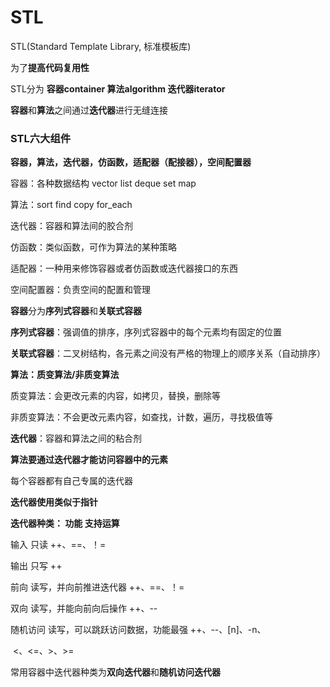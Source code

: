 # STL

STL(Standard Template Library, 标准模板库)

为了**提高代码复用性**

STL分为 **容器container 算法algorithm 迭代器iterator**

**容器**和**算法**之间通过**迭代器**进行无缝连接

### STL六大组件

**容器，算法，迭代器，仿函数，适配器（配接器），空间配置器**

容器：各种数据结构 vector list deque set map

算法：sort find copy for_each

迭代器：容器和算法间的胶合剂

仿函数：类似函数，可作为算法的某种策略

适配器：一种用来修饰容器或者仿函数或迭代器接口的东西

空间配置器：负责空间的配置和管理

**容器**分为**序列式容器**和**关联式容器**

**序列式容器**：强调值的排序，序列式容器中的每个元素均有固定的位置

**关联式容器**：二叉树结构，各元素之间没有严格的物理上的顺序关系（自动排序）

**算法：质变算法/非质变算法**

质变算法：会更改元素的内容，如拷贝，替换，删除等

非质变算法：不会更改元素内容，如查找，计数，遍历，寻找极值等

**迭代器**：容器和算法之间的粘合剂

**算法要通过迭代器才能访问容器中的元素**

每个容器都有自己专属的迭代器

**迭代器使用类似于指针**

**迭代器种类：			功能												支持运算**

输入				只读															++、==、！=

输出				只写															++

前向				读写，并向前推进迭代器						 ++、==、！=

双向				读写，并能向前向后操作						 ++、--

随机访问		读写，可以跳跃访问数据，功能最强	  ++、--、[n]、-n、 

​																						   <、<=、>、>=

常用容器中迭代器种类为**双向迭代器**和**随机访问迭代器**